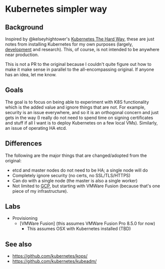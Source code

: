 # Kubernetes simpler way

## Background

Inspired by @kelseyhightower's [Kubernetes The Hard
Way](https://github.com/kelseyhightower/kubernetes-the-hard-way), 
these are just notes from installing Kubernetes for my own purposes
(largely, [development](http://romana.io/) and research). This, of
course, is not intended to be anywhere near production.

This is not a PR to the original because I couldn't quite figure out
how to make it make sense in parallel to the all-encompassing
original. If anyone has an idea, let me know.

## Goals

The goal is to focus on being able to experiment with K8S
functionality which is the added value and ignore things that are
not. For example, security is an issue everywhere, and so it is an
orthogonal concern and just gets in the way (I really do not need to
spend time on signing certificates and stuff if all I want is to
deploy Kubernetes on a few local VMs). Similarly, an issue of 
operating HA etcd. 

## Differences

The following are the major things that are changed/adopted from the
original:

 * etcd and master nodes do not need to be HA; a single node will do
 * Completely ignore security (no certs, no SSL/TLS/HTTPS)
 * Can do with a single node (the master is also a single worker)
 * Not limited to
[GCP](https://github.com/kelseyhightower/kubernetes-the-hard-way/blob/master/docs/01-infrastructure-gcp.md),
but starting with VMWare Fusion (because that's one piece of my
infrastructure). 

## Labs

 * Provisioning
   * [VMWare Fusion] (this assumes VMWare Fusion Pro 8.5.0 for now)
     * This assumes OSX with Kubernetes installed (TBD)
   


## See also

 * https://github.com/kubernetes/kops/
 * https://github.com/kubernetes/kubeadm/
